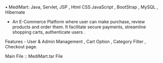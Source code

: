 • MediMart:
            Java, Servlet, JSP , Html CSS JavaScript , BootStrap , MySQL , Hibernate 
            
* An E-Commerce Platform where user can make purchase, review products and order them. It facilitate 
secure payments, streamline shopping carts, authenticate users .

Features - User & Admin Management , Cart Option , Category Filter , Checkout page.


Main File :: MediMart.tar File
